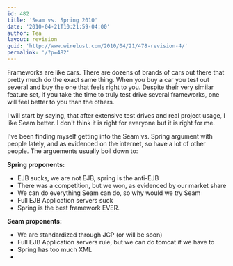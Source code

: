 ```yaml
---
id: 482
title: 'Seam vs. Spring 2010'
date: '2010-04-21T10:21:59-04:00'
author: Tea
layout: revision
guid: 'http://www.wirelust.com/2010/04/21/478-revision-4/'
permalink: '/?p=482'
---
```


Frameworks are like cars. There are dozens of brands of cars out there that pretty much do the exact same thing. When you buy a car you test out several and buy the one that feels right to you. Despite their very similar feature set, if you take the time to truly test drive several frameworks, one will feel better to you than the others.

I will start by saying, that after extensive test drives and real project usage, I like Seam better. I don't think it is right for everyone but it is right for me.

I've been finding myself getting into the Seam vs. Spring argument with people lately, and as evidenced on the internet, so have a lot of other people. The arguements usually boil down to:

**Spring proponents:**

- EJB sucks, we are not EJB, spring is the anti-EJB
- There was a competition, but we won, as evidenced by our market share
- We can do everything Seam can do, so why would we try Seam
- Full EJB Application servers suck
- Spring is the best framework EVER.

**Seam proponents:**

- We are standardized through JCP (or will be soon)
- Full EJB Application servers rule, but we can do tomcat if we have to
- Spring has too much XML
- 